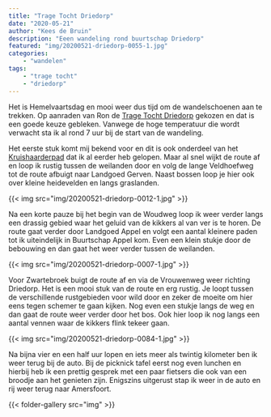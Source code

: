 ```yaml
---
title: "Trage Tocht Driedorp"
date: "2020-05-21"
author: "Kees de Bruin"
description: "Eeen wandeling rond buurtschap Driedorp"
featured: "img/20200521-driedorp-0055-1.jpg"
categories:
    - "wandelen"
tags:
    - "trage tocht"
    - "driedorp"
---
```


Het is Hemelvaartsdag en mooi weer dus tijd om de wandelschoenen aan te trekken. Op aanraden van Ron de [Trage Tocht Driedorp](https://www.wandelzoekpagina.nl/wandeling/trage-tocht-driedorp/13760/) gekozen en dat is een goede keuze gebleken. Vanwege de hoge temperatuur die wordt verwacht sta ik al rond 7 uur bij de start van de wandeling.

Het eerste stuk komt mij bekend voor en dit is ook onderdeel van het [Kruishaarderpad](https://www.halfje-bruin.nl/2018/10/05/het-kruishaarderpad/) dat ik al eerder heb gelopen. Maar al snel wijkt de route af en loop ik rustig tussen de weilanden door en volg de lange Veldhoefweg tot de route afbuigt naar Landgoed Gerven. Naast bossen loop je hier ook over kleine heidevelden en langs graslanden.

{{< img src="img/20200521-driedorp-0012-1.jpg" >}}

Na een korte pauze bij het begin van de Woudweg loop ik weer verder langs een drassig gebied waar het geluid van de kikkers al van ver is te horen. De route gaat verder door Landgoed Appel en volgt een aantal kleinere paden tot ik uiteindelijk in Buurtschap Appel kom. Even een klein stukje door de bebouwing en dan gaat het weer verder tussen de weilanden.

{{< img src="img/20200521-driedorp-0007-1.jpg" >}}

Voor Zwartebroek buigt de route af en via de Vrouwenweg weer richting Driedorp. Het is een mooi stuk van de route en erg rustig. Je loopt tussen de verschillende rustgebieden voor wild door en zeker de moeite om hier eens tegen schemer te gaan kijken. Nog even een stukje langs de weg en dan gaat de route weer verder door het bos. Ook hier loop ik nog langs een aantal vennen waar de kikkers flink tekeer gaan.

{{< img src="img/20200521-driedorp-0084-1.jpg" >}}

Na bijna vier en een half uur lopen en iets meer als twintig kilometer ben ik weer terug bij de auto. Bij de picknick tafel eerst nog even lunchen en hierbij heb ik een prettig gesprek met een paar fietsers die ook van een broodje aan het genieten zijn. Enigszins uitgerust stap ik weer in de auto en rij weer terug naar Amersfoort.

{{< folder-gallery src="img" >}}